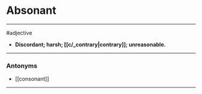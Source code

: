 # Absonant
---
#adjective
- **Discordant; harsh; [[c/_contrary|contrary]]; unreasonable.**
---
### Antonyms
- [[consonant]]
---
